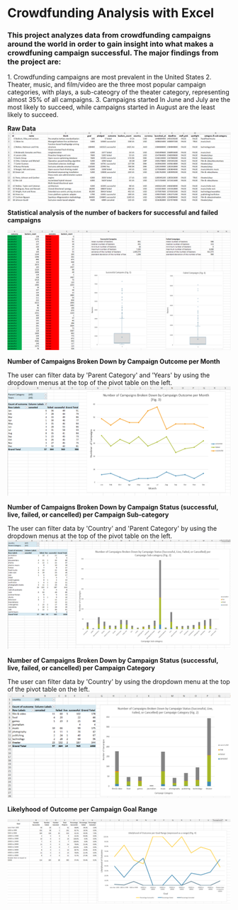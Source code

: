 <h1> Crowdfunding Analysis with Excel</h1>
<h3>This project analyzes data from crowdfunding campaigns around the world in order to gain insight into what makes a crowdfuning campaign successful. The major findings from the project are:</h3>
1. Crowdfunding campaigns are most prevalent in the United States
2. Theater, music, and film/video are the three most popular campaign categories, with plays, a sub-cateogry of the theater category, representing almost 35% of all campaigns.
3. Campaigns started In June and July are the most likely to succeed, while campaigns started in August are the least likely to succeed.

**Raw Data**
![](screenshots/raw_data.png)<br/>

**Statistical analysis of the number of backers for successful and failed campaigns**
  
![](screenshots/backer_statistical_analysis.png)<br/>

**Number of Campaigns Broken Down by Campaign Outcome per Month**
  
The user can filter data by 'Parent Category' and 'Years' by using the dropdown menus at the top of the pivot table on the left.
![](screenshots/campaigns_by_month.png)<br/>

**Number of Campaigns Broken Down by Campaign Status (successful, live, failed, or cancelled) per Campaign Sub-category**
  
The user can filter data by 'Country' and 'Parent Category' by using the dropdown menus at the top of the pivot table on the left.
![](screenshots/campaings_by_sub-category.png)<br/>

**Number of Campaigns Broken Down by Campaign Status (successful, live, failed, or cancelled) per Campaign Category**

The user can filter data by 'Country' by using the dropdown menu at the top of the pivot table on the left.
![](screenshots/campains_by_category.png)<br/>

**Likelyhood of Outcome per Campaign Goal Range**

![](screenshots/likelihood_of_outcome_by_goal_range.png)
